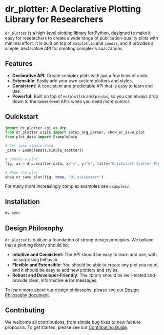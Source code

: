 # dr_plotter: A Declarative Plotting Library for Researchers

`dr_plotter` is a high-level plotting library for Python, designed to make it easy for researchers to create a wide range of publication-quality plots with minimal effort. It is built on top of `matplotlib` and `pandas`, and it provides a simple, declarative API for creating complex visualizations.

## Features

*   **Declarative API:** Create complex plots with just a few lines of code.
*   **Extensible:** Easily add your own custom plotters and styles.
*   **Consistent:** A consistent and predictable API that is easy to learn and use.
*   **Powerful:** Built on top of `matplotlib` and `pandas`, so you can always drop down to the lower-level APIs when you need more control.

## Quickstart

```python
import dr_plotter.api as drp
from dr_plotter.utils import setup_arg_parser, show_or_save_plot
from plot_data import ExampleData

# Get some simple data
_data = ExampleData.simple_scatter()

# Create a plot
fig, ax = drp.scatter(data, x="x", y="y", title="Quickstart Scatter Plot")

# Show the plot
show_or_save_plot(fig, None, "01_quickstart")
```

For many more increasingly complex examples see `examples/`.

## Installation

```bash
uv sync
```

## Design Philosophy

`dr_plotter` is built on a foundation of strong design principles. We believe that a plotting library should be:

*   **Intuitive and Consistent:** The API should be easy to learn and use, with no surprising behavior.
*   **Flexible and Extensible:** You should be able to create any plot you need, and it should be easy to add new plotters and styles.
*   **Robust and Developer-Friendly:** The library should be well-tested and provide clear, informative error messages.

To learn more about our design philosophy, please see our [Design Philosophy document](./docs/DESIGN_PHILOSOPHY.md).

## Contributing

We welcome all contributions, from simple bug fixes to new feature proposals. To get started, please see our [Contributing Guide](./docs/CONTRIBUTING.md).
